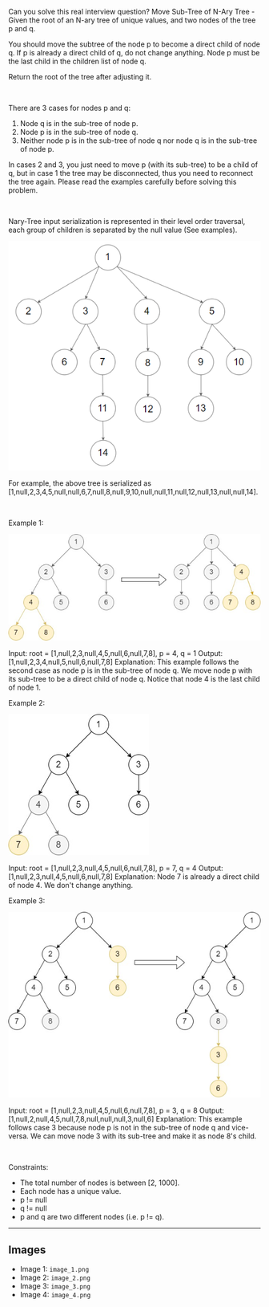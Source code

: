 Can you solve this real interview question? Move Sub-Tree of N-Ary Tree - Given the root of an N-ary tree of unique values, and two nodes of the tree p and q.

You should move the subtree of the node p to become a direct child of node q. If p is already a direct child of q, do not change anything. Node p must be the last child in the children list of node q.

Return the root of the tree after adjusting it.

 

There are 3 cases for nodes p and q:

 1. Node q is in the sub-tree of node p.
 2. Node p is in the sub-tree of node q.
 3. Neither node p is in the sub-tree of node q nor node q is in the sub-tree of node p.

In cases 2 and 3, you just need to move p (with its sub-tree) to be a child of q, but in case 1 the tree may be disconnected, thus you need to reconnect the tree again. Please read the examples carefully before solving this problem.

 

Nary-Tree input serialization is represented in their level order traversal, each group of children is separated by the null value (See examples).

![Example 1](./image_1.png)

For example, the above tree is serialized as [1,null,2,3,4,5,null,null,6,7,null,8,null,9,10,null,null,11,null,12,null,13,null,null,14].

 

Example 1:

![Example 2](./image_2.png)


Input: root = [1,null,2,3,null,4,5,null,6,null,7,8], p = 4, q = 1
Output: [1,null,2,3,4,null,5,null,6,null,7,8]
Explanation: This example follows the second case as node p is in the sub-tree of node q. We move node p with its sub-tree to be a direct child of node q.
Notice that node 4 is the last child of node 1.

Example 2:

![Example 3](./image_3.png)


Input: root = [1,null,2,3,null,4,5,null,6,null,7,8], p = 7, q = 4
Output: [1,null,2,3,null,4,5,null,6,null,7,8]
Explanation: Node 7 is already a direct child of node 4. We don't change anything.


Example 3:

![Example 4](./image_4.png)


Input: root = [1,null,2,3,null,4,5,null,6,null,7,8], p = 3, q = 8
Output: [1,null,2,null,4,5,null,7,8,null,null,null,3,null,6]
Explanation: This example follows case 3 because node p is not in the sub-tree of node q and vice-versa. We can move node 3 with its sub-tree and make it as node 8's child.


 

Constraints:

 * The total number of nodes is between [2, 1000].
 * Each node has a unique value.
 * p != null
 * q != null
 * p and q are two different nodes (i.e. p != q).

---

## Images

- Image 1: `image_1.png`
- Image 2: `image_2.png`
- Image 3: `image_3.png`
- Image 4: `image_4.png`
